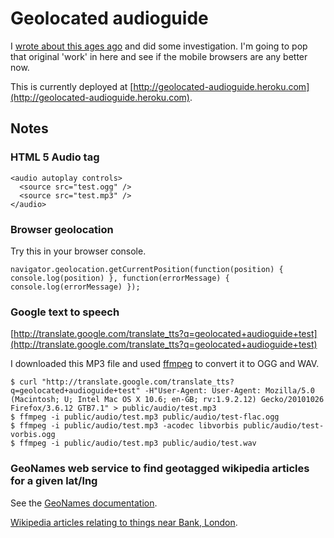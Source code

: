 # Geolocated audioguide

I [wrote about this ages ago](http://chrisroos.co.uk/blog/2009-09-14-pouring-factlets-into-your-brain-holder-via-your-ear-sieves) and did some investigation.  I'm going to pop that original 'work' in here and see if the mobile browsers are any better now.

This is currently deployed at [http://geolocated-audioguide.heroku.com](http://geolocated-audioguide.heroku.com).

## Notes

### HTML 5 Audio tag

    <audio autoplay controls>
      <source src="test.ogg" />
      <source src="test.mp3" />
    </audio>

### Browser geolocation

Try this in your browser console.

    navigator.geolocation.getCurrentPosition(function(position) { console.log(position) }, function(errorMessage) { console.log(errorMessage) });

### Google text to speech

[http://translate.google.com/translate_tts?q=geolocated+audioguide+test](http://translate.google.com/translate_tts?q=geolocated+audioguide+test)

I downloaded this MP3 file and used [ffmpeg](http://www.ffmpeg.org/) to convert it to OGG and WAV.

    $ curl "http://translate.google.com/translate_tts?q=geolocated+audioguide+test" -H"User-Agent: User-Agent: Mozilla/5.0 (Macintosh; U; Intel Mac OS X 10.6; en-GB; rv:1.9.2.12) Gecko/20101026 Firefox/3.6.12 GTB7.1" > public/audio/test.mp3
    $ ffmpeg -i public/audio/test.mp3 public/audio/test-flac.ogg
    $ ffmpeg -i public/audio/test.mp3 -acodec libvorbis public/audio/test-vorbis.ogg
    $ ffmpeg -i public/audio/test.mp3 public/audio/test.wav

### GeoNames web service to find geotagged wikipedia articles for a given lat/lng

See the [GeoNames documentation](http://www.geonames.org/export/wikipedia-webservice.html#findNearbyWikipedia).

[Wikipedia articles relating to things near Bank, London](http://ws.geonames.org/findNearbyWikipediaJSON?lat=51.51333&lng=-0.088947).